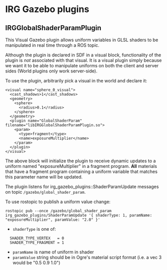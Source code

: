 IRG Gazebo plugins
==================================
IRGGlobalShaderParamPlugin
----------------------------------

This Visual Gazebo plugin allows uniform variables in GLSL shaders to be manipulated in real time through a ROS topic. 

Although the plugin is declared in SDF in a visual block, functionality of the plugin is *not* associated with that visual. It is a visual plugin simply because we want it to be able to manipulate uniforms on both the client and server sides (World plugins only work server-side). 

To use the plugin, arbitrarily pick a visual in the world and declare it:

```
<visual name="sphere_0_visual">
  <cast_shadows>1</cast_shadows>
  <geometry>
    <sphere>
      <radius>0.1</radius>
    </sphere>
  </geometry>
  <plugin name="GlobalShaderParam" filename="libIRGGlobalShaderParamPlugin.so">
    <param>
      <type>fragment</type>
      <name>exposureMultiplier</name>
    </param>
  </plugin>
</visual>
```

The above block will initialize the plugin to receive dynamic updates to a uniform named "exposureMultiplier" in a fragment program. **All** materials that have a fragment program containing a uniform variable that matches this parameter name will be updated. 

The plugin listens for irg_gazebo_plugins::ShaderParamUpdate messages on topic `/gazebo/global_shader_param`. 

To use rostopic to publish a uniform value change:
```
rostopic pub --once /gazebo/global_shader_param irg_gazebo_plugins/ShaderParamUpdate '{ shaderType: 1, paramName: "exposureMultiplier", paramValue: "2.0" }'
```
  - `shaderType` is one of:
```
  SHADER_TYPE_VERTEX   = 0
  SHADER_TYPE_FRAGMENT = 1
```
  - `paramName` is name of uniform in shader
  - `paramValue` string should be in Ogre's material script format (i.e. a vec 3 would be "0.5 0.9 1.0")

